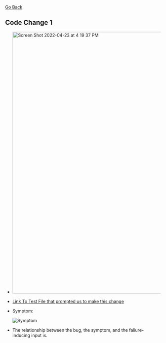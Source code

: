 [Go Back](https://bridgettezagrebin.github.io/cse15l-lab-reports/)

## Code Change 1

* <img width="848" alt="Screen Shot 2022-04-23 at 4 19 37 PM" src="https://user-images.githubusercontent.com/103292060/164949264-25e22904-f148-419f-8092-5233484ac5e3.png">
* [Link To Test File that prompted us to make this change](https://github.com/BridgetteZagrebin/markdown-parser/blob/main/testFile.md?plain=1)
* Symptom: 

  ![Symptom]()
* The relationship between the bug, the symptom, and the faliure-inducing input is.
